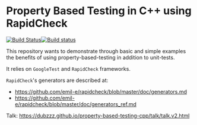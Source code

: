 # Property Based Testing in C++ using RapidCheck

[![Build Status](https://travis-ci.org/dubzzz/property-based-testing-cpp.svg?branch=master)](https://travis-ci.org/dubzzz/property-based-testing-cpp)[![Build status](https://ci.appveyor.com/api/projects/status/ghb9mpyk1m46q6yf?svg=true)](https://ci.appveyor.com/project/dubzzz/property-based-testing-cpp)

This repository wants to demonstrate through basic and simple examples the benefits of using property-based-testing in addition to unit-tests.

It relies on ```GoogleTest``` and ```RapidCheck``` frameworks.

```RapidCheck```'s generators are described at:
- https://github.com/emil-e/rapidcheck/blob/master/doc/generators.md
- https://github.com/emil-e/rapidcheck/blob/master/doc/generators_ref.md

Talk: https://dubzzz.github.io/property-based-testing-cpp/talk/talk.v2.html
